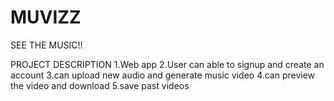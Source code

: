 # MUVIZZ #

SEE THE MUSIC!!

PROJECT DESCRIPTION
1.Web app
2.User can able to signup and create an account
3.can upload new audio and generate music video
4.can preview the video and download
5.save past videos



